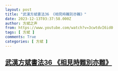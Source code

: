 ```yaml
---
layout: post
title: "武漢方斌書法36 《相見時難別亦難》"
date: 2023-12-13T03:37:58.000Z
author: 方斌之声
from: https://www.youtube.com/watch?v=3cwtdvI6id0
tags: [ 方斌 ]
comments: True
categories: [ 方斌 ]
---
```

<!--1702438678000-->
[武漢方斌書法36 《相見時難別亦難》](https://www.youtube.com/watch?v=3cwtdvI6id0)
------

<div>

</div>
